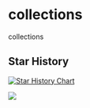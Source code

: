 # collections
collections

## Star History

[![Star History Chart](https://api.star-history.com/svg?repos=daiwk/collections&type=Date)](https://star-history.com/#daiwk/collections&Date)


![](https://api.star-history.com/svg?repos=daiwk/collections&type=Date)
